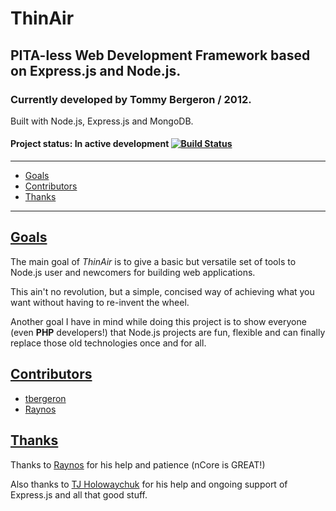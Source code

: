 # ThinAir
## PITA-less Web Development Framework based on Express.js and Node.js.
### Currently developed by Tommy Bergeron / 2012.
Built with Node.js, Express.js and MongoDB. 

#### Project status: **In active development** [![Build Status](https://secure.travis-ci.org/tbergeron/ThinAir.png?branch=master)](http://travis-ci.org/tbergeron/ThinAir)

---

 - [Goals][1]
 - [Contributors][2]
 - [Thanks][3]

---

## <a name="goals" href="#goals">Goals</a>

The main goal of *ThinAir* is to give a basic but versatile set of tools to Node.js user and newcomers for building web applications. 

This ain't no revolution, but a simple, concised way of achieving what you want without having to re-invent the wheel.

Another goal I have in mind while doing this project is to show everyone (even **PHP** developers!) that Node.js projects are fun, flexible and can finally replace those old technologies once and for all.


## <a name="contributors" href="#contributors">Contributors</a>

 - [tbergeron](https://github.com/tbergeron)
 - [Raynos](https://github.com/Raynos)


## <a name="thanks" href="#thanks">Thanks</a>

Thanks to [Raynos](https://github.com/Raynos) for his help and patience (nCore is GREAT!)

Also thanks to [TJ Holowaychuk](https://github.com/visionmedia) for his help and ongoing support of Express.js and all that good stuff.

  [1]: #goals
  [2]: #contributors
  [3]: #thanks
